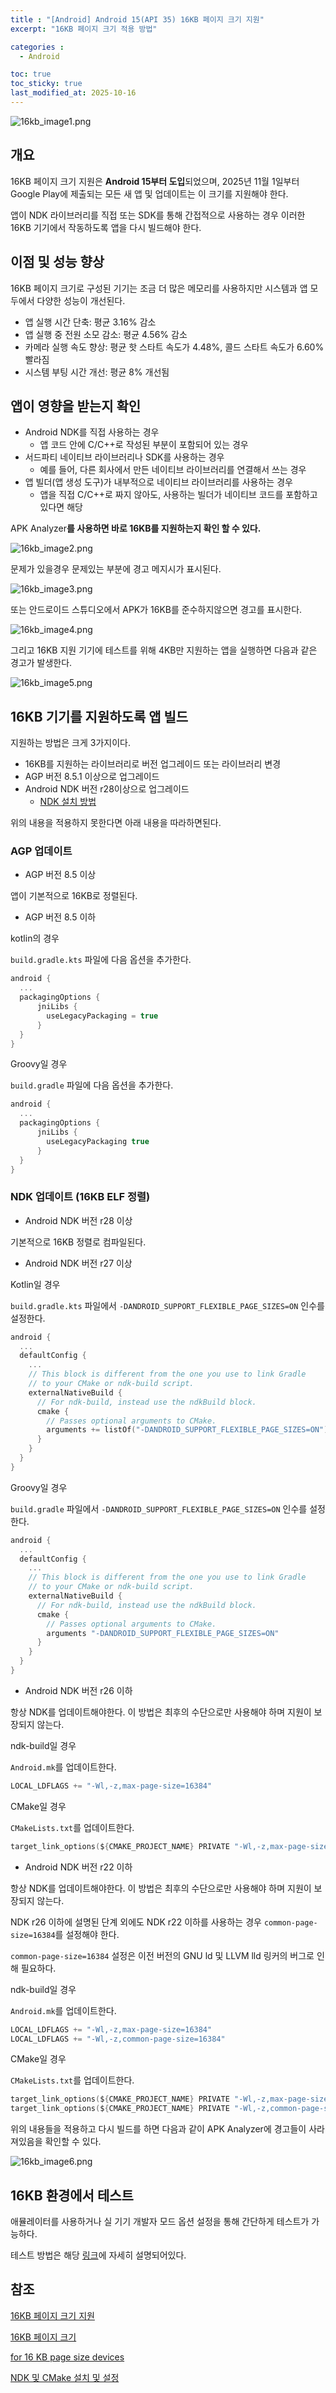 ```yaml
---
title : "[Android] Android 15(API 35) 16KB 페이지 크기 지원"
excerpt: "16KB 페이지 크기 적용 방법"

categories :
  - Android

toc: true
toc_sticky: true
last_modified_at: 2025-10-16
---
```


![16kb_image1.png](/assets/images/16kb_image1.png?raw=true)

## 개요

16KB 페이지 크기 지원은 **Android 15부터 도입**되었으며,
2025년 11월 1일부터 Google Play에 제출되는 모든 새 앱 및 업데이트는 이 크기를 지원해야 한다.

앱이 NDK 라이브러리를 직접 또는 SDK를 통해 간접적으로 사용하는 경우 이러한 16KB 기기에서 작동하도록 앱을 다시 빌드해야 한다.

## 이점 및 성능 향상

16KB 페이지 크기로 구성된 기기는 조금 더 많은 메모리를 사용하지만 시스템과 앱 모두에서 다양한 성능이 개선된다.

- 앱 실행 시간 단축: 평균 3.16% 감소
- 앱 실행 중 전원 소모 감소: 평균 4.56% 감소
- 카메라 실행 속도 향상: 평균 핫 스타트 속도가 4.48%, 콜드 스타트 속도가 6.60% 빨라짐
- 시스템 부팅 시간 개선: 평균 8% 개선됨

## 앱이 영향을 받는지 확인

- Android NDK를 직접 사용하는 경우
    - 앱 코드 안에 C/C++로 작성된 부분이 포함되어 있는 경우
- 서드파티 네이티브 라이브러리나 SDK를 사용하는 경우
    - 예를 들어, 다른 회사에서 만든 네이티브 라이브러리를 연결해서 쓰는 경우
- 앱 빌더(앱 생성 도구)가 내부적으로 네이티브 라이브러리를 사용하는 경우
    - 앱을 직접 C/C++로 짜지 않아도, 사용하는 빌더가 네이티브 코드를 포함하고 있다면 해당

APK Analyzer**를 사용하면 바로 16KB를 지원하는지 확인 할 수 있다.**

![16kb_image2.png](/assets/images/16kb_image2.png?raw=true)

문제가 있을경우 문제있는 부분에 경고 메지시가 표시된다.

![16kb_image3.png](/assets/images/16kb_image3.png?raw=true)

또는  안드로이드 스튜디오에서 APK가 16KB를 준수하지않으면 경고를 표시한다.

![16kb_image4.png](/assets/images/16kb_image4.png?raw=true)

그리고 16KB 지원 기기에 테스트를 위해 4KB만 지원하는 앱을 실행하면 다음과 같은 경고가 발생한다.

![16kb_image5.png](/assets/images/16kb_image5.png?raw=true)

## 16KB 기기를 지원하도록 앱 빌드

지원하는 방법은 크게 3가지이다.

- 16KB를 지원하는 라이브러리로 버전 업그레이드 또는 라이브러리 변경
- AGP 버전 8.5.1 이상으로 업그레이드
- Android NDK 버전 r28이상으로 업그레이드
    - [NDK 설치 방법](https://developer.android.com/studio/projects/install-ndk?hl=ko)

위의 내용을 적용하지 못한다면 아래 내용을 따라하면된다.

### AGP 업데이트

- AGP 버전 8.5 이상

앱이 기본적으로 16KB로 정렬된다.

- AGP 버전 8.5 이하

kotlin의 경우

`build.gradle.kts` 파일에 다음 옵션을 추가한다.

```kotlin
android {
  ...
  packagingOptions {
      jniLibs {
        useLegacyPackaging = true
      }
  }
}
```

Groovy일 경우

`build.gradle` 파일에 다음 옵션을 추가한다.

```kotlin
android {
  ...
  packagingOptions {
      jniLibs {
        useLegacyPackaging true
      }
  }
}
```

### NDK 업데이트 (16KB ELF 정렬)

- Android NDK 버전 r28 이상

기본적으로 16KB 정렬로 컴파일된다.

- Android NDK 버전 r27 이상

Kotlin일 경우

`build.gradle.kts` 파일에서 `-DANDROID_SUPPORT_FLEXIBLE_PAGE_SIZES=ON` 인수를 설정한다.

```kotlin
android {
  ...
  defaultConfig {
    ...
    // This block is different from the one you use to link Gradle
    // to your CMake or ndk-build script.
    externalNativeBuild {
      // For ndk-build, instead use the ndkBuild block.
      cmake {
        // Passes optional arguments to CMake.
        arguments += listOf("-DANDROID_SUPPORT_FLEXIBLE_PAGE_SIZES=ON")
      }
    }
  }
}
```

Groovy일 경우

`build.gradle` 파일에서 `-DANDROID_SUPPORT_FLEXIBLE_PAGE_SIZES=ON` 인수를 설정한다.

```kotlin
android {
  ...
  defaultConfig {
    ...
    // This block is different from the one you use to link Gradle
    // to your CMake or ndk-build script.
    externalNativeBuild {
      // For ndk-build, instead use the ndkBuild block.
      cmake {
        // Passes optional arguments to CMake.
        arguments "-DANDROID_SUPPORT_FLEXIBLE_PAGE_SIZES=ON"
      }
    }
  }
}
```

- Android NDK 버전 r26 이하

항상 NDK를 업데이트해야한다. 이 방법은 최후의 수단으로만 사용해야 하며 지원이 보장되지 않는다.

ndk-build일 경우

`Android.mk`를 업데이트한다.

```kotlin
LOCAL_LDFLAGS += "-Wl,-z,max-page-size=16384"
```

CMake일 경우

`CMakeLists.txt`를 업데이트한다.

```kotlin
target_link_options(${CMAKE_PROJECT_NAME} PRIVATE "-Wl,-z,max-page-size=16384")
```

- Android NDK 버전 r22 이하

항상 NDK를 업데이트해야한다. 이 방법은 최후의 수단으로만 사용해야 하며 지원이 보장되지 않는다.

NDK r26 이하에 설명된 단계 외에도 NDK r22 이하를 사용하는 경우 `common-page-size=16384`를 설정해야 한다.

`common-page-size=16384` 설정은 이전 버전의 GNU ld 및 LLVM lld 링커의 버그로 인해 필요하다.

ndk-build일 경우

`Android.mk`를 업데이트한다.

```kotlin
LOCAL_LDFLAGS += "-Wl,-z,max-page-size=16384"
LOCAL_LDFLAGS += "-Wl,-z,common-page-size=16384"
```

CMake일 경우

`CMakeLists.txt`를 업데이트한다.

```kotlin
target_link_options(${CMAKE_PROJECT_NAME} PRIVATE "-Wl,-z,max-page-size=16384")
target_link_options(${CMAKE_PROJECT_NAME} PRIVATE "-Wl,-z,common-page-size=16384")
```

위의 내용들을 적용하고 다시 빌드를 하면 다음과 같이 APK Analyzer에 경고들이 사라져있음을 확인할 수 있다.

![16kb_image6.png](/assets/images/16kb_image6.png?raw=true)

## 16KB 환경에서 테스트

애뮬레이터를 사용하거나 실 기기 개발자 모드 옵션 설정을 통해 간단하게 테스트가 가능하다.

테스트 방법은 해당 [링크](https://developer.android.com/guide/practices/page-sizes?hl=ko#test)에 자세히 설명되어있다.

## 참조

[16KB 페이지 크기 지원](https://developer.android.com/guide/practices/page-sizes?hl=ko)

[16KB 페이지 크기](https://source.android.com/docs/core/architecture/16kb-page-size/16kb?hl=ko)

[for 16 KB page size devices](https://android-developers.googleblog.com/2024/12/get-your-apps-ready-for-16-kb-page-size-devices.html)

[NDK 및 CMake 설치 및 설정](https://developer.android.com/studio/projects/install-ndk?hl=ko)
